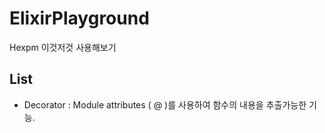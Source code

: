 # ElixirPlayground

Hexpm 이것저것 사용해보기

## List

- Decorator : Module attributes ( @ )를 사용하여 함수의 내용을 추출가능한 기능.